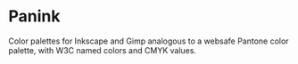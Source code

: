 # Panink
Color palettes for Inkscape and Gimp analogous to a websafe Pantone color palette, with W3C named colors and CMYK values.
